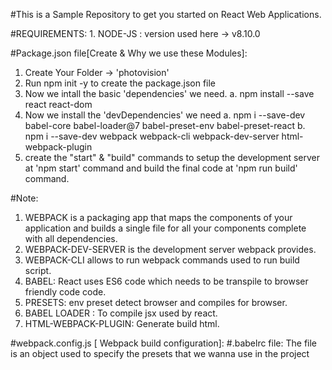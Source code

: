 #This is a Sample Repository to get you started on React Web Applications.

#REQUIREMENTS:
    1. NODE-JS : version used here -> v8.10.0

#Package.json file[Create & Why we use these Modules]:

1. Create Your Folder -> 'photovision'
2. Run npm init -y to create the package.json file
3. Now we intall the basic 'dependencies' we need.
    a. npm install --save react react-dom
4. Now we install the 'devDependencies' we need
    a. npm i --save-dev babel-core babel-loader@7 babel-preset-env babel-preset-react 
    b. npm i --save-dev webpack webpack-cli webpack-dev-server html-webpack-plugin
5. create the "start" & "build" commands to setup the development server at 'npm start' command and build the final code at 'npm run build' command.

#Note: 
1. WEBPACK is a packaging app that maps the components of your application and builds a single file for all your components complete with all dependencies. 
2. WEBPACK-DEV-SERVER is the development server webpack provides.
3. WEBPACK-CLI allows to run webpack commands used to run build script.
4. BABEL: React uses ES6 code which needs to be transpile to browser friendly code code.
5. PRESETS: env preset detect browser and compiles for browser.
6. BABEL LOADER : To compile jsx used by react.
7. HTML-WEBPACK-PLUGIN: Generate build html.

#webpack.config.js [ Webpack build configuration]:
#.babelrc file: The file is an object used to specify the presets that we wanna use in the project